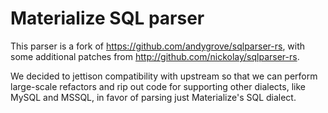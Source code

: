 # Materialize SQL parser

This parser is a fork of <https://github.com/andygrove/sqlparser-rs>, with
some additional patches from <http://github.com/nickolay/sqlparser-rs>.

We decided to jettison compatibility with upstream so that we can perform
large-scale refactors and rip out code for supporting other dialects, like
MySQL and MSSQL, in favor of parsing just Materialize's SQL dialect.
